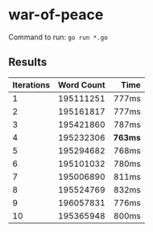 # war-of-peace

Command to run: 
`go run *.go`

## Results
| Iterations        | Word Count           | Time  |
| ------------- |-------------:| -----:|
|1|	195111251|	777ms
|2|	195161817|	777ms
|3|	195421860|	787ms
|4|	195232306|	**763ms**
|5|	195294682|	768ms
|6|	195101032|	780ms
|7|	195006890|	811ms
|8|	195524769|	832ms
|9|	196057831|	776ms
|10|	195365948|	800ms
